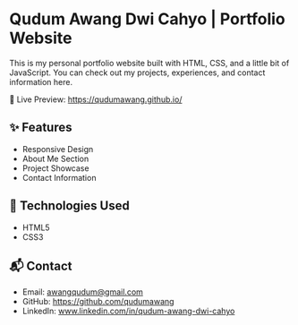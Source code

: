 # Qudum Awang Dwi Cahyo | Portfolio Website

This is my personal portfolio website built with HTML, CSS, and a little bit of JavaScript. You can check out my projects, experiences, and contact information here.

🔗 Live Preview: https://qudumawang.github.io/

## ✨ Features
- Responsive Design
- About Me Section
- Project Showcase
- Contact Information

## 🚀 Technologies Used
- HTML5
- CSS3

## 📬 Contact
- Email: awangqudum@gmail.com
- GitHub: https://github.com/qudumawang
- LinkedIn: www.linkedin.com/in/qudum-awang-dwi-cahyo
